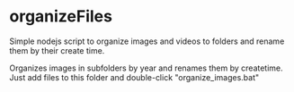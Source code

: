# organizeFiles
Simple nodejs script to organize images and videos to folders and rename them by their create time.

Organizes images in subfolders by year and renames them by createtime.
Just add files to this folder and double-click "organize_images.bat"
